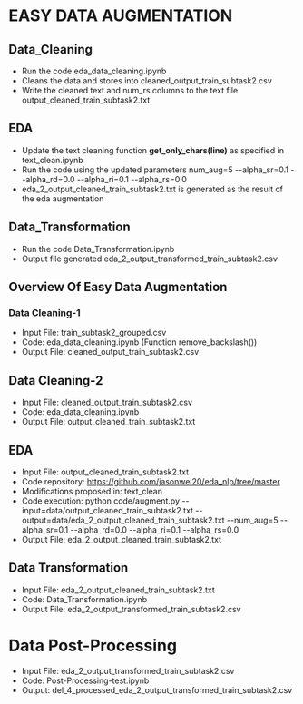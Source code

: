 # EASY DATA AUGMENTATION

## Data_Cleaning
- Run the code eda_data_cleaning.ipynb
- Cleans the data and stores into cleaned_output_train_subtask2.csv
- Write the cleaned text and num_rs columns to the text file output_cleaned_train_subtask2.txt

## EDA
- Update the text cleaning function **get_only_chars(line)** as specified in text_clean.ipynb
- Run the code using the updated parameters num_aug=5 --alpha_sr=0.1 --alpha_rd=0.0 --alpha_ri=0.1 --alpha_rs=0.0
- eda_2_output_cleaned_train_subtask2.txt is generated as the result of the eda augmentation

 ## Data_Transformation
 - Run the code Data_Transformation.ipynb
 - Output file generated eda_2_output_transformed_train_subtask2.csv

## Overview Of Easy Data Augmentation

### Data Cleaning-1
- Input File: train_subtask2_grouped.csv
- Code: eda_data_cleaning.ipynb (Function remove_backslash())
- Output File: cleaned_output_train_subtask2.csv

## Data Cleaning-2
- Input File: cleaned_output_train_subtask2.csv
- Code: eda_data_cleaning.ipynb
- Output File: output_cleaned_train_subtask2.txt

## EDA
- Input File: output_cleaned_train_subtask2.txt
- Code repository: https://github.com/jasonwei20/eda_nlp/tree/master
- Modifications proposed in: text_clean
- Code execution: python code/augment.py --input=data/output_cleaned_train_subtask2.txt --output=data/eda_2_output_cleaned_train_subtask2.txt --num_aug=5 --alpha_sr=0.1 --alpha_rd=0.0 --alpha_ri=0.1 --alpha_rs=0.0
- Output File: eda_2_output_cleaned_train_subtask2.txt
  
## Data Transformation
- Input File: eda_2_output_cleaned_train_subtask2.txt
- Code: Data_Transformation.ipynb
- Output File: eda_2_output_transformed_train_subtask2.csv

# Data Post-Processing
- Input File: eda_2_output_transformed_train_subtask2.csv
- Code: Post-Processing-test.ipynb
- Output: del_4_processed_eda_2_output_transformed_train_subtask2.csv
